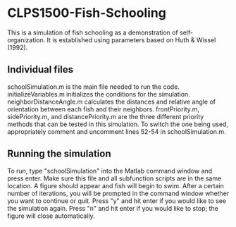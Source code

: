# CLPS1500-Fish-Schooling
This is a simulation of fish schooling as a demonstration of self-organization. It is established using parameters based on Huth & Wissel (1992).

## Individual files
schoolSimulation.m is the main file needed to run the code. 
initializeVariables.m initializes the conditions for the simulation.
neighborDistanceAngle.m calculates the distances and relative angle of orientation between each fish and their neighbors.
frontPriority.m, sidePriority.m, and distancePriority.m are the three different priority methods that can be tested in this simulation. To switch the one being used, appropriately comment and uncomment lines 52-54 in schoolSimulation.m.



## Running the simulation
To run, type "schoolSimulation" into the Matlab command window and press enter. Make sure this file and all subfunction scripts are in the same location. A figure should appear and fish will begin to swim. After a certain number of iterations, you will be prompted in the command window whether you want to continue or quit. Press "y" and hit enter if you would like to see the simulation again. Press "n" and hit enter if you would like to stop; the figure will close automatically.
